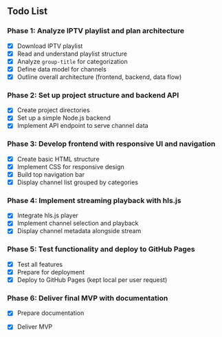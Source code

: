 ## Todo List

### Phase 1: Analyze IPTV playlist and plan architecture
- [x] Download IPTV playlist
- [x] Read and understand playlist structure
- [x] Analyze `group-title` for categorization
- [x] Define data model for channels
- [x] Outline overall architecture (frontend, backend, data flow)

### Phase 2: Set up project structure and backend API
- [x] Create project directories
- [x] Set up a simple Node.js backend
- [x] Implement API endpoint to serve channel data

### Phase 3: Develop frontend with responsive UI and navigation
- [x] Create basic HTML structure
- [x] Implement CSS for responsive design
- [x] Build top navigation bar
- [x] Display channel list grouped by categories

### Phase 4: Implement streaming playback with hls.js
- [x] Integrate hls.js player
- [x] Implement channel selection and playback
- [x] Display channel metadata alongside stream

### Phase 5: Test functionality and deploy to GitHub Pages
- [x] Test all features
- [x] Prepare for deployment
- [x] Deploy to GitHub Pages (kept local per user request)

### Phase 6: Deliver final MVP with documentation
- [x] Prepare documentation
- [x] Deliver MVP

